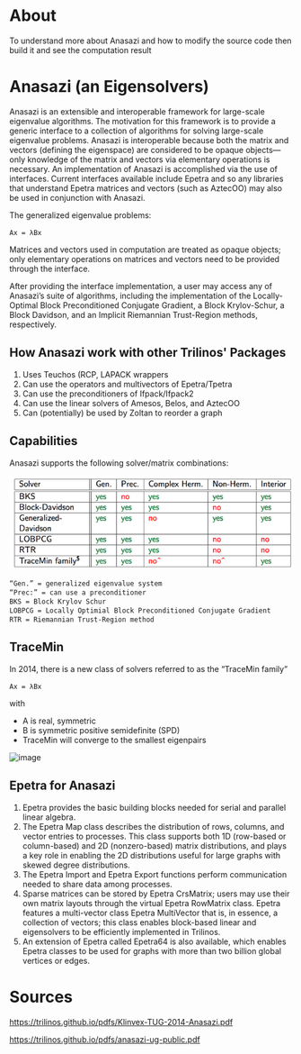 # About
To understand more about Anasazi and how to modify the source code then build it and see the computation result

# Anasazi (an Eigensolvers)
Anasazi is an extensible and interoperable framework for large-scale eigenvalue algorithms. The motivation for this framework is to provide a generic interface to a collection of algorithms for solving large-scale eigenvalue problems. Anasazi is interoperable because both the matrix and vectors (defining the eigenspace) are considered to be opaque objects—only knowledge of the matrix and vectors via elementary operations is necessary. An implementation of Anasazi is accomplished via the use of interfaces. Current interfaces available include Epetra and so any libraries that understand Epetra matrices and vectors (such as AztecOO) may also be used in conjunction with Anasazi.

The generalized eigenvalue problems:
```
Ax = λBx
```

Matrices and vectors used in computation are treated as opaque objects; only elementary operations on matrices and vectors need to be provided through the interface. 

After providing the interface implementation, a user may access any of Anasazi’s suite of algorithms, including the implementation of the Locally-Optimal Block Preconditioned Conjugate Gradient, a Block Krylov-Schur, a Block Davidson, and an Implicit Riemannian Trust-Region methods, respectively.

## How Anasazi work with other Trilinos' Packages
1. Uses Teuchos (RCP, LAPACK wrappers
2. Can use the operators and multivectors of Epetra/Tpetra
3. Can use the preconditioners of Ifpack/Ifpack2
4. Can use the linear solvers of Amesos, Belos, and AztecOO
5. Can (potentially) be used by Zoltan to reorder a graph

## Capabilities
Anasazi supports the following solver/matrix combinations:

![Anasazi](https://raw.githubusercontent.com/glanzkaiser/glanzshamzs/main/Trilinos/Anasazi/images/Anasazi1.png)

    “Gen.” = generalized eigenvalue system
    “Prec:” = can use a preconditioner
    BKS = Block Krylov Schur
    LOBPCG = Locally Optimial Block Preconditioned Conjugate Gradient
    RTR = Riemannian Trust-Region method

## TraceMin
In 2014, there is a new class of solvers referred to as the “TraceMin family”
```
Ax = λBx
```
with
* A is real, symmetric
* B is symmetric positive semidefinite (SPD)
* TraceMin will converge to the smallest eigenpairs

![image](https://user-images.githubusercontent.com/72222484/171991341-b69c00d2-3306-4032-bbd2-0eef6f191d6c.png)

## Epetra for Anasazi
1. Epetra provides the basic building blocks needed for serial and parallel linear algebra. 
2. The Epetra Map class describes the distribution of rows, columns, and vector entries to processes. This class supports both 1D (row-based or column-based) and 2D (nonzero-based) matrix distributions, and plays a key role in enabling the 2D distributions useful for large graphs with skewed degree distributions. 
3. The Epetra Import and Epetra Export functions perform communication needed to share data among processes. 
4. Sparse matrices can be stored by Epetra CrsMatrix; users may use their own matrix layouts through the virtual Epetra RowMatrix class. Epetra features a multi-vector class Epetra MultiVector that is, in essence, a collection of vectors; this class enables block-based linear and eigensolvers to be efficiently implemented in Trilinos.
5. An extension of Epetra called Epetra64 is also available, which enables Epetra classes to be used for graphs
with more than two billion global vertices or edges.

# Sources

https://trilinos.github.io/pdfs/Klinvex-TUG-2014-Anasazi.pdf

https://trilinos.github.io/pdfs/anasazi-ug-public.pdf
